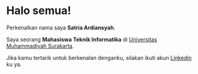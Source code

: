 # Halo semua! 

Perkenalkan nama saya **Satria Ardiansyah**.

Saya seorang **Mahasiswa Teknik Informatika** di [Universitas Muhammadiyah Surakarta](https://www.ums.ac.id/).

Jika kamu tertarik untuk berkenalan denganku, silakan ikuti akun [Linkedin](https://www.linkedin.com/in/satria-ardiansyah/) ku ya.

